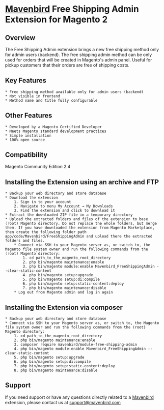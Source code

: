 # [Mavenbird](https://www.mavenbird.com/) Free Shipping Admin Extension for Magento 2

## Overview
The Free Shipping Admin extension brings a new free shipping method only for admin users (backend). The free shipping admin method can be only used for orders that will be created in Magento's admin panel. 
Useful for pickup customers that their orders are free of shipping costs.

## Key Features
	* Free shipping method available only for admin users (backend)
	* Not visible in frontend
	* Method name and title fully configurable
	
## Other Features
	* Developed by a Magento Certified Developer
	* Meets Magento standard development practices
	* Simple installation
	* 100% open source

## Compatibility
Magento Community Edition 2.4

## Installing the Extension using an archive and FTP
	* Backup your web directory and store database
	* Download the extension
		1. Sign in to your account
		2. Navigate to menu My Account → My Downloads
		3. Find the extension and click to download it
	* Extract the downloaded ZIP file in a temporary directory
	* Upload the extracted folders and files of the extension to base (root) Magento directory. Do not replace the whole folders, but merge them. If you have downloaded the extension from Magento Marketplace, then create the following folder path app/code/Mavenbird/FreeShippingAdmin and upload there the extracted folders and files.
        * Connect via SSH to your Magento server as, or switch to, the Magento file system owner and run the following commands from the (root) Magento directory:
            1. cd path_to_the_magento_root_directory 
            2. php bin/magento maintenance:enable
            3. php bin/magento module:enable Mavenbird_FreeShippingAdmin --clear-static-content
            4. php bin/magento setup:upgrade
            5. php bin/magento setup:di:compile
            6. php bin/magento setup:static-content:deploy
            7. php bin/magento maintenance:disable
        * Log out from Magento admin and log in again

## Installing the Extension via composer
	* Backup your web directory and store database
    * Connect via SSH to your Magento server as, or switch to, the Magento file system owner and run the following commands from the (root) Magento directory:
        1. cd path_to_the_magento_root_directory 
        2. php bin/magento maintenance:enable
        3. composer require mavenbird/module-free-shipping-admin
        4. php bin/magento module:enable Mavenbird_FreeShippingAdmin --clear-static-content
        5. php bin/magento setup:upgrade
        6. php bin/magento setup:di:compile
        7. php bin/magento setup:static-content:deploy
        8. php bin/magento maintenance:disable

## Support
If you need support or have any questions directly related to a [Mavenbird](https://www.mavenbird.com/) extension, please contact us at [support@mavenbird.com](mailto:support@mavenbird.com)

